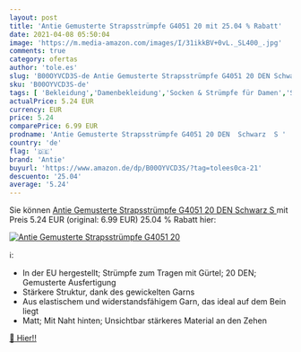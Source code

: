 ```yaml
---
layout: post
title: 'Antie Gemusterte Strapsstrümpfe G4051 20 mit 25.04 % Rabatt'
date: 2021-04-08 05:50:04
image: 'https://m.media-amazon.com/images/I/31ikkBV+0vL._SL400_.jpg'
comments: true
category: ofertas
author: 'tole.es'
slug: 'B00OYVCD3S-de Antie Gemusterte Strapsstrümpfe G4051 20 DEN Schwarz S'
sku: 'B00OYVCD3S-de'
tags: [ 'Bekleidung','Damenbekleidung','Socken & Strümpfe für Damen','Strapsstrümpfe für Damen','antie', ]
actualPrice: 5.24 EUR
currency: EUR
price: 5.24
comparePrice: 6.99 EUR
prodname: 'Antie Gemusterte Strapsstrümpfe G4051 20 DEN  Schwarz  S '
country: 'de'
flag: '🇩🇪'
brand: 'Antie'
buyurl: 'https://www.amazon.de/dp/B00OYVCD3S/?tag=tolees0ca-21'
descuento: '25.04'
average: '5.24'
---
```


Sie können [Antie Gemusterte Strapsstrümpfe G4051 20 DEN  Schwarz  S ](https://www.amazon.de/dp/B00OYVCD3S/?tag=tolees0ca-21) mit Preis 5.24 EUR (original: 6.99 EUR) 25.04 % Rabatt hier:

[![Antie Gemusterte Strapsstrümpfe G4051 20](https://m.media-amazon.com/images/I/31ikkBV+0vL._SL400_.jpg)](https://www.amazon.de/dp/B00OYVCD3S/?tag=tolees0ca-21)

ℹ️:

- In der EU hergestellt; Strümpfe zum Tragen mit Gürtel; 20 DEN; Gemusterte Ausfertigung
- Stärkere Struktur, dank des gewickelten Garns
- Aus elastischem und widerstandsfähigem Garn, das ideal auf dem Bein liegt
- Matt; Mit Naht hinten; Unsichtbar stärkeres Material an den Zehen

[🛒 Hier!!](https://www.amazon.de/dp/B00OYVCD3S/?tag=tolees0ca-21)
